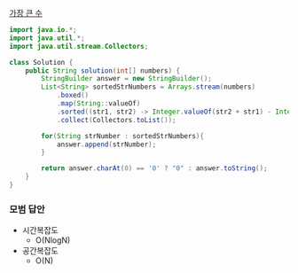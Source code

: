[가장 큰 수](https://programmers.co.kr/learn/courses/30/lessons/42746)

```java
import java.io.*;
import java.util.*;
import java.util.stream.Collectors;

class Solution {
    public String solution(int[] numbers) {
        StringBuilder answer = new StringBuilder();
        List<String> sortedStrNumbers = Arrays.stream(numbers)
            .boxed()
            .map(String::valueOf)
            .sorted((str1, str2) -> Integer.valueOf(str2 + str1) - Integer.valueOf(str1 + str2))
            .collect(Collectors.toList());

        for(String strNumber : sortedStrNumbers){
            answer.append(strNumber);
        }

        return answer.charAt(0) == '0' ? "0" : answer.toString();
    }
}
```

### 모범 답안  
- 시간복잡도  
    - O(NlogN)  
- 공간복잡도  
    - O(N)  

